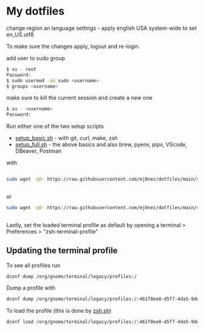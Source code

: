 # My dotfiles

change region an language settings - apply english USA system-wide to set en_US.utf8

To make sure the changes apply, logout and re-login.

add user to sudo group

```bash
$ su - root
Password:
$ sudo usermod -aG sudo <username>
$ groups <username>
```

make sure to kill the current session and create a new one

```bash
$ su - <username>
Password:
```
Run either one of the two setup scripts 
* [setup_basic.sh](/setup_basic.sh) - with git, curl, make, zsh
* [setup_full.sh](/setup_full.sh) - the above basics and also brew, pyenv, pipx, VScode, DBeaver, Postman

with
```bash

sudo wget -qO- https://raw.githubusercontent.com/mj0nez/dotfiles/main/setup_basic.sh | bash
 
```
or
```bash
sudo wget -qO- https://raw.githubusercontent.com/mj0nez/dotfiles/main/setup_full.sh | bash
 
```

Lastly, set the loaded terminal profile as default by opening a terminal  > Preferences > "zsh-terminal-profile"



## Updating the terminal profile


To see all profiles run

```bash
dconf dump /org/gnome/terminal/legacy/profiles:/
```

Dump a profile with
```bash
dconf dump /org/gnome/terminal/legacy/profiles:/:461f8ee8-d5f7-4da5-9de2-58ab7f40cf4a/ > terminal-profile.dconf
```

To load the profile (this is done by [zsh.sh](/programs/zsh.sh))

```bash
dconf load /org/gnome/terminal/legacy/profiles:/:461f8ee8-d5f7-4da5-9de2-58ab7f40cf4a/ < terminal-profile.dconf
```
